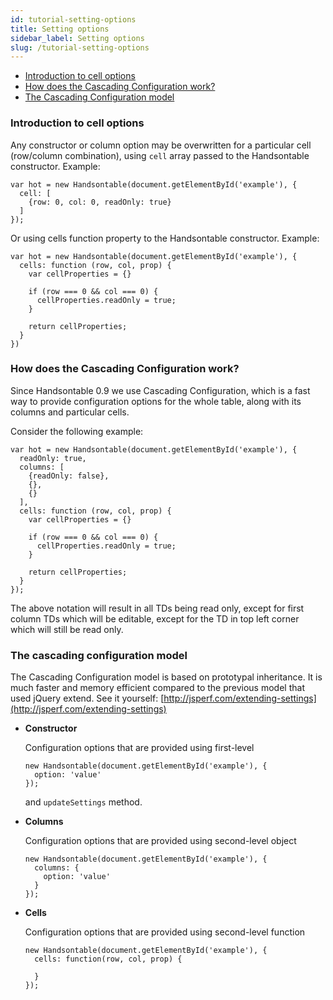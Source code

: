 ```yaml
---
id: tutorial-setting-options
title: Setting options
sidebar_label: Setting options
slug: /tutorial-setting-options
---
```


*   [Introduction to cell options](#page-options)
*   [How does the Cascading Configuration work?](#page-config)
*   [The Cascading Configuration model](#page-cascading)

### Introduction to cell options

Any constructor or column option may be overwritten for a particular cell (row/column combination), using `cell` array passed to the Handsontable constructor. Example:

    var hot = new Handsontable(document.getElementById('example'), {
      cell: [
        {row: 0, col: 0, readOnly: true}
      ]
    });

Or using cells function property to the Handsontable constructor. Example:

    var hot = new Handsontable(document.getElementById('example'), {
      cells: function (row, col, prop) {
        var cellProperties = {}

        if (row === 0 && col === 0) {
          cellProperties.readOnly = true;
        }

        return cellProperties;
      }
    })

### How does the Cascading Configuration work?

Since Handsontable 0.9 we use Cascading Configuration, which is a fast way to provide configuration options for the whole table, along with its columns and particular cells.

Consider the following example:

    var hot = new Handsontable(document.getElementById('example'), {
      readOnly: true,
      columns: [
        {readOnly: false},
        {},
        {}
      ],
      cells: function (row, col, prop) {
        var cellProperties = {}

        if (row === 0 && col === 0) {
          cellProperties.readOnly = true;
        }

        return cellProperties;
      }
    });

The above notation will result in all TDs being read only, except for first column TDs which will be editable, except for the TD in top left corner which will still be read only.

### The cascading configuration model

The Cascading Configuration model is based on prototypal inheritance. It is much faster and memory efficient compared to the previous model that used jQuery extend. See it yourself: [http://jsperf.com/extending-settings](http://jsperf.com/extending-settings)

*   **Constructor**

    Configuration options that are provided using first-level

        new Handsontable(document.getElementById('example'), {
          option: 'value'
        });

    and `updateSettings` method.

*   **Columns**

    Configuration options that are provided using second-level object

        new Handsontable(document.getElementById('example'), {
          columns: {
            option: 'value'
          }
        });

*   **Cells**

    Configuration options that are provided using second-level function

        new Handsontable(document.getElementById('example'), {
          cells: function(row, col, prop) {

          }
        });
